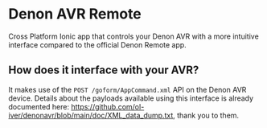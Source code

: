 # Denon AVR Remote

Cross Platform Ionic app that controls your Denon AVR with a more intuitive interface compared to the official Denon Remote app.

## How does it interface with your AVR?

It makes use of the `POST /goform/AppCommand.xml` API on the Denon AVR device. Details about the payloads available using this interface is already documented here: https://github.com/ol-iver/denonavr/blob/main/doc/XML_data_dump.txt, thank you to them.